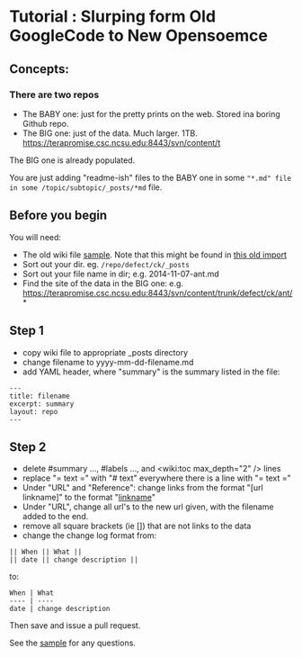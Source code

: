 # Tutorial : Slurping form Old GoogleCode to New Opensoemce


## Concepts:
 
###  There are two repos
 
+ The BABY one: just for the pretty prints on the web.  Stored ina  boring Github repo.
+ The BIG one: just of the data. Much larger. 1TB. https://terapromise.csc.ncsu.edu:8443/svn/content/t

The BIG one is already populated.

You are just adding "readme-ish" files to the BABY one in some `"*.md" file in some /topic/subtopic/_posts/*md` file.

## Before you begin

You will need: 
 
 + The old wiki file  [sample](https://github.com/opensciences/var/blob/master/Import%20from%20googlecode/sample/ant.wiki). Note that this might be found in [this old import](https://github.com/opensciences/var/tree/master/wikifiles)
+ Sort out your dir. eg. `/repo/defect/ck/_posts`
+ Sort out your file name in dir; e.g. 2014-11-07-ant.md
+ Find the site of the data in the BIG  one: e.g. https://terapromise.csc.ncsu.edu:8443/svn/content/trunk/defect/ck/ant/*

##  Step 1

+ copy wiki file to appropriate _posts directory
+ change filename to yyyy-mm-dd-filename.md
+ add YAML header, where "summary" is the summary listed in the file:

```
---
title: filename
excerpt: summary
layout: repo
---
```

## Step 2

+ delete #summary ..., #labels ..., and <wiki:toc max_depth="2" /> lines
+ replace "= text =" with "# text" everywhere there is a line with "= text ="
+ Under "URL" and "Reference": change links from the format "[url linkname]" to the format "[linkname](url)"
+ Under "URL", change all url's to the new url given, with the filename added to the end.
+ remove all square brackets (ie []) that are not links to the data
+ change the change log format from:

```
|| When || What ||
|| date || change description ||
```

to:

```
When | What
---- | ----
date | change description
```

Then save and issue a pull request.



See the [sample](http://openscience.us/repo/defect/ck/ant) for any questions.
